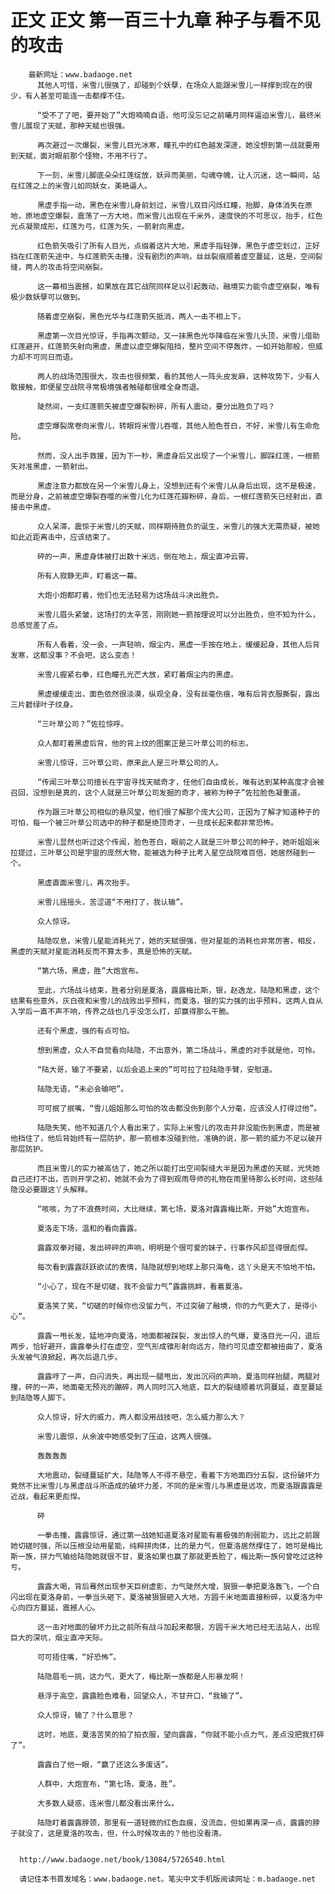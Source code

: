 # 正文 正文 第一百三十九章 种子与看不见的攻击
        最新网址：www.badaoge.net
          其他人可惜，米雪儿很强了，却碰到个妖孽，在场众人能跟米雪儿一样撑到现在的很少，有人甚至可能连一击都撑不住。
      
          “受不了了吧，要开始了”大炮喃喃自语，他可没忘记之前曦月同样逼迫米雪儿，最终米雪儿展现了天赋，那种天赋也很强。
      
          再次避过一次爆裂，米雪儿目光冰寒，瞳孔中的红色越发深邃，她没想到第一战就要用到天赋，面对眼前那个怪物，不用不行了。
      
          下一刻，米雪儿脚底朵朵红莲绽放，妖异而美丽，勾魂夺魄，让人沉迷，这一瞬间，站在红莲之上的米雪儿如同妖女，美艳逼人。
      
          黑虚手指一动，黑色在米雪儿身前划过，米雪儿双目闪烁红瞳，抬脚，身体消失在原地，原地虚空爆裂，震荡了一方大地，而米雪儿出现在千米外，速度快的不可思议，抬手，红色光点凝聚成形，红莲为弓，红莲为矢，一箭射向黑虚。
      
          红色箭矢吸引了所有人目光，点缀着这片大地，黑虚手指轻弹，黑色于虚空划过，正好挡在红莲箭矢途中，与红莲箭矢击撞，没有剧烈的声响，丝丝裂痕顺着虚空蔓延，这是，空间裂缝，两人的攻击将空间崩裂。
      
          这一幕相当震撼，如果放在其它战院同样足以引起轰动，融境实力能令虚空崩裂，唯有极少数妖孽可以做到。
      
          随着虚空崩裂，黑色光华与红莲箭矢抵消，两人一击不相上下。
      
          黑虚第一次目光惊讶，手指再次颤动，又一抹黑色光华降临在米雪儿头顶，米雪儿借助红莲避开，红莲箭矢射向黑虚，黑虚以虚空爆裂阻挡，整片空间不停轰炸，一如开始那般，但威力却不可同日而语。
      
          两人的战场范围很大，攻击也很频繁，看的其他人一阵头皮发麻，这种攻势下，少有人敢接触，即便星空战院寻常极境强者触碰都很难全身而退。
      
          陡然间，一支红莲箭矢被虚空爆裂粉碎，所有人震动，要分出胜负了吗？
      
          虚空爆裂席卷向米雪儿，转眼将米雪儿吞噬，其他人脸色苍白，不好，米雪儿有生命危险。
      
          然而，没人出手救援，因为下一秒，黑虚身后又出现了一个米雪儿，脚踩红莲，一根箭矢对准黑虚，一箭射出。
      
          黑虚注意力都放在另一个米雪儿身上，没想到还有个米雪儿从身后出现，这不是极速，而是分身，之前被虚空爆裂吞噬的米雪儿化为红莲花瓣粉碎，身后，一根红莲箭矢已经射出，直接击中黑虚。
      
          众人呆滞，震惊于米雪儿的天赋，同样期待胜负的诞生，米雪儿的强大无需质疑，被她如此近距离击中，应该结束了。
      
          砰的一声，黑虚身体被打出数十米远，倒在地上，烟尘直冲云霄。
      
          所有人寂静无声，盯着这一幕。
      
          大炮小炮都盯着，他们也无法轻易为这场战斗决出胜负。
      
          米雪儿眉头紧皱，这场打的太辛苦，刚刚她一箭按理说可以分出胜负，但不知为什么，总感觉差了点。
      
          所有人看着，没一会，一声轻响，烟尘内，黑虚一手按在地上，缓缓起身，其他人后背发寒，这都没事？不会吧，这么变态！
      
          米雪儿握紧右拳，红色瞳孔光芒大放，紧盯着烟尘内的黑虚。
      
          黑虚缓缓走出，面色依然很淡漠，纵观全身，没有丝毫伤痕，唯有后背衣服撕裂，露出三片碧绿叶子纹身。
      
          “三叶草公司？”佐拉惊呼。
      
          众人都盯着黑虚后背，他的背上纹的图案正是三叶草公司的标志。
      
          米雪儿惊讶，三叶草公司，原来此人是三叶草公司的人。
      
          “传闻三叶草公司擅长在宇宙寻找天赋奇才，任他们自由成长，唯有达到某种高度才会被召回，没想到是真的，这个人就是三叶草公司发掘的奇才，被称为种子”佐拉脸色凝重道。
      
          作为跟三叶草公司相似的悬风堂，他们很了解那个庞大公司，正因为了解才知道种子的可怕，每一个被三叶草公司选中的种子都是绝顶奇才，一旦成长起来都非常恐怖。
      
          米雪儿显然也听过这个传闻，脸色苍白，眼前之人就是三叶草公司的种子，她听姐姐米拉提过，三叶草公司是宇宙的庞然大物，能被选为种子比考入星空战院难百倍，她居然碰到一个。
      
          黑虚直面米雪儿，再次抬手。
      
          米雪儿摇摇头，苦涩道“不用打了，我认输”。
      
          众人惊讶。
      
          陆隐叹息，米雪儿星能消耗光了，她的天赋很强，但对星能的消耗也非常厉害，相反，黑虚的天赋对星能消耗反而不算太多，真是恐怖的天赋。
      
          “第六场，黑虚，胜”大炮宣布。
      
          至此，六场战斗结束，胜者分别是夏洛，露露梅比斯，银，赵逸龙，陆隐和黑虚，这个结果有些意外，灰白夜和米雪儿的战败出乎预料，而夏洛，银的实力强的出乎预料，这两人自从入学后一直不声不响，传界之战也几乎没怎么打，却赢得那么干脆。
      
          还有个黑虚，强的有点可怕。
      
          想到黑虚，众人不自觉看向陆隐，不出意外，第二场战斗，黑虚的对手就是他，可怜。
      
          “陆大哥，输了不要紧，以后会追上来的”可可拉了拉陆隐手臂，安慰道。
      
          陆隐无语，“未必会输吧”。
      
          可可抿了抿嘴，“雪儿姐姐那么可怕的攻击都没伤到那个人分毫，应该没人打得过他”。
      
          陆隐失笑，他不知道几个人看出来了，实际上米雪儿的攻击并非没能伤到黑虚，而是被他挡住了，他后背始终有一层防护，那一箭根本没碰到他，准确的说，那一箭的威力不足以破开那层防护。
      
          而且米雪儿的实力被高估了，她之所以能打出空间裂缝大半是因为黑虚的天赋，光凭她自己还打不出，否则开学之初，她就不会为了得到观雨导师的礼物在雨里待那么长时间，这些陆隐没必要跟这丫头解释。
      
          “咳咳，为了不浪费时间，大比继续，第七场，夏洛对露露梅比斯，开始”大炮宣布。
      
          夏洛走下场，温和的看向露露。
      
          露露双拳对碰，发出砰砰的声响，明明是个很可爱的妹子，行事作风却显得很彪悍。
      
          每次看到露露跃跃欲试的表情，陆隐就想到地球上那只海龟，这丫头是天不怕地不怕。
      
          “小心了，现在不是切磋，我不会留力气”露露挑衅，看着夏洛。
      
          夏洛笑了笑，“切磋的时候你也没留力气，不过突破了融境，你的力气更大了，是得小心”。
      
          露露一甩长发，猛地冲向夏洛，地面都被踩裂，发出惊人的气爆，夏洛目光一闪，退后两步，恰好避开，露露拳头打在虚空，空气形成锥形射向远方，隐约可见虚空都被扭曲了，夏洛头发被气浪掀起，再次后退几步。
      
          露露哼了一声，白闪消失，再出现一腿甩出，发出沉闷的声响，夏洛同样抬腿，两腿对撞，砰的一声，地面毫无预兆的蹦碎，两人同时沉入地底，巨大的裂缝顺着坑洞蔓延，直至蔓延到陆隐等人脚下。
      
          众人惊讶，好大的威力，两人都没用战技吧，怎么威力那么大？
      
          米雪儿震惊，从余波中她感受到了压迫，这两人很强。
      
          轰轰轰轰
      
          大地震动，裂缝蔓延扩大，陆隐等人不得不悬空，看着下方地面四分五裂，这份破坏力竟然不比米雪儿与黑虚战斗所造成的破坏力差，不同的是米雪儿与黑虚是远攻，而夏洛跟露露是近战，看起来更彪悍。
      
          砰
      
          一拳击撞，露露惊讶，通过第一战她知道夏洛对星能有着极强的削弱能力，远比之前跟她切磋时强，所以压根没动用星能，纯粹拼肉体，比的是力气，但夏洛居然撑住了，她可是梅比斯一族，拼力气输给陆隐她就很不甘，夏洛如果也赢了那就更丢脸了，梅比斯一族何曾吃过这种亏。
      
          露露大喝，背后蓦然出现参天巨树虚影，力气陡然大增，狠狠一拳把夏洛轰飞，一个白闪出现在夏洛身前，一拳当头砸下，夏洛被狠狠砸入大地，方圆千米地面直接粉碎，以夏洛为中心向四方蔓延，震撼人心。
      
          这一击对地面的破坏力比之前所有战斗加起来都狠，方圆千米大地已经无法站人，出现巨大的深坑，烟尘直冲天际。
      
          可可捂住嘴，“好恐怖”。
      
          陆隐眉毛一挑，这力气，更大了，梅比斯一族都是人形暴龙啊！
      
          悬浮于高空，露露脸色难看，回望众人，不甘开口，“我输了”。
      
          众人惊讶，输了？什么意思？
      
          这时，地底，夏洛苦笑的拍了拍衣服，望向露露，“你就不能小点力气，差点没把我打碎了”。
      
          露露白了他一眼，“赢了还这么多废话”。
      
          人群中，大炮宣布，“第七场，夏洛，胜”。
      
          大多数人疑惑，连米雪儿都没看出来什么。
      
          陆隐盯着露露脖颈，那里有一道轻微的红色血痕，没流血，但如果再深一点，露露的脖子就没了，这是夏洛的攻击，但，什么时候攻击的？他也没看清。
      
      
      http://www.badaoge.net/book/13084/5726540.html
      
      请记住本书首发域名：www.badaoge.net。笔尖中文手机版阅读网址：m.badaoge.net